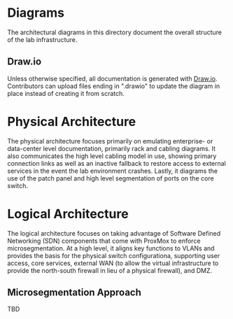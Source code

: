 # Diagrams

The architectural diagrams in this directory document the overall structure of the lab infrastructure.

## Draw.io

Unless otherwise specified, all documentation is generated with [Draw.io](https://draw.io). Contributors can upload files ending in ".drawio" to update the diagram in place instead of creating it from scratch.

# Physical Architecture

The physical architecture focuses primarily on emulating enterprise- or data-center level documentation, primarily rack and cabling diagrams.
It also communicates the high level cabling model in use, showing primary connection links as well as an inactive fallback to restore access to external services in the event the lab environment crashes.
Lastly, it diagrams the use of the patch panel and high level segmentation of ports on the core switch.

# Logical Architecture

The logical architecture focuses on taking advantage of Software Defined Networking (SDN) components that come with ProxMox to enforce microsegmentation.
At a high level, it aligns key functions to VLANs and provides the basis for the physical switch configurationa, supporting user access, core services, external WAN (to allow the virtual infrastructure to provide the north-south firewall in lieu of a physical firewall), and DMZ.

## Microsegmentation Approach

TBD